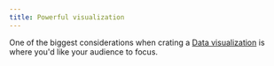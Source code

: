 ```yaml
---
title: Powerful visualization
---
```

One of the biggest considerations when crating a [Data visualization](danielesalvatore/data-analysts/share/data-visualization/data-visualization.md) is where you'd like your audience to focus. 